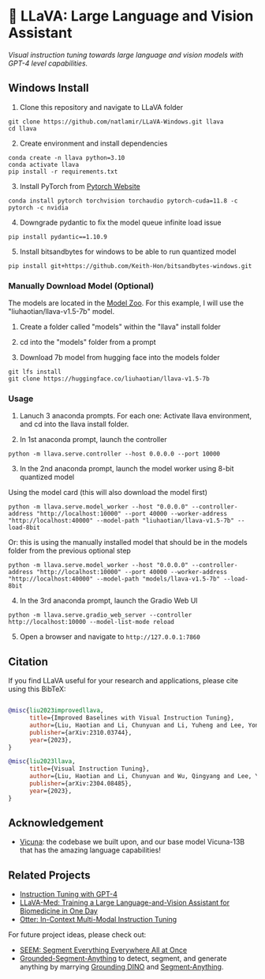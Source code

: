 # 🌋 LLaVA: Large Language and Vision Assistant

*Visual instruction tuning towards large language and vision models with GPT-4 level capabilities.*

## Windows Install

1. Clone this repository and navigate to LLaVA folder
```
git clone https://github.com/natlamir/LLaVA-Windows.git llava
cd llava
```

2. Create environment and install dependencies
```
conda create -n llava python=3.10
conda activate llava
pip install -r requirements.txt
```

3. Install PyTorch from [Pytorch Website](https://pytorch.org/get-started/locally/)
```
conda install pytorch torchvision torchaudio pytorch-cuda=11.8 -c pytorch -c nvidia
```

4. Downgrade pydantic to fix the model queue infinite load issue
```
pip install pydantic==1.10.9
```

5. Install bitsandbytes for windows to be able to run quantized model
```
pip install git+https://github.com/Keith-Hon/bitsandbytes-windows.git
```

### Manually Download Model (Optional)
The models are located in the [Model Zoo](https://github.com/haotian-liu/LLaVA/blob/main/docs/MODEL_ZOO.md). For this example, I will use the "liuhaotian/llava-v1.5-7b" model.
1. Create a folder called "models" within the "llava" install folder

2. cd into the "models" folder from a prompt

3. Download 7b model from hugging face into the models folder
```
git lfs install
git clone https://huggingface.co/liuhaotian/llava-v1.5-7b
```

### Usage
1. Lanuch 3 anaconda prompts. For each one: Activate llava environment, and cd into the llava install folder.

2. In 1st anaconda prompt, launch the controller
```
python -m llava.serve.controller --host 0.0.0.0 --port 10000
```

3. In the 2nd anaconda prompt, launch the model worker using 8-bit quantized model

Using the model card (this will also download the model first)
```
python -m llava.serve.model_worker --host "0.0.0.0" --controller-address "http://localhost:10000" --port 40000 --worker-address "http://localhost:40000" --model-path "liuhaotian/llava-v1.5-7b" --load-8bit
```

Or: this is using the manually installed model that should be in the models folder from the previous optional step
```
python -m llava.serve.model_worker --host "0.0.0.0" --controller-address "http://localhost:10000" --port 40000 --worker-address "http://localhost:40000" --model-path "models/llava-v1.5-7b" --load-8bit
```

4. In the 3rd anaconda prompt, launch the Gradio Web UI
```
python -m llava.serve.gradio_web_server --controller http://localhost:10000 --model-list-mode reload
```

5. Open a browser and navigate to ```http://127.0.0.1:7860```


## Citation

If you find LLaVA useful for your research and applications, please cite using this BibTeX:
```bibtex

@misc{liu2023improvedllava,
      title={Improved Baselines with Visual Instruction Tuning}, 
      author={Liu, Haotian and Li, Chunyuan and Li, Yuheng and Lee, Yong Jae},
      publisher={arXiv:2310.03744},
      year={2023},
}

@misc{liu2023llava,
      title={Visual Instruction Tuning}, 
      author={Liu, Haotian and Li, Chunyuan and Wu, Qingyang and Lee, Yong Jae},
      publisher={arXiv:2304.08485},
      year={2023},
}
```

## Acknowledgement

- [Vicuna](https://github.com/lm-sys/FastChat): the codebase we built upon, and our base model Vicuna-13B that has the amazing language capabilities!

## Related Projects

- [Instruction Tuning with GPT-4](https://github.com/Instruction-Tuning-with-GPT-4/GPT-4-LLM)
- [LLaVA-Med: Training a Large Language-and-Vision Assistant for Biomedicine in One Day](https://github.com/microsoft/LLaVA-Med)
- [Otter: In-Context Multi-Modal Instruction Tuning](https://github.com/Luodian/Otter)

For future project ideas, please check out:
- [SEEM: Segment Everything Everywhere All at Once](https://github.com/UX-Decoder/Segment-Everything-Everywhere-All-At-Once)
- [Grounded-Segment-Anything](https://github.com/IDEA-Research/Grounded-Segment-Anything) to detect, segment, and generate anything by marrying [Grounding DINO](https://github.com/IDEA-Research/GroundingDINO) and [Segment-Anything](https://github.com/facebookresearch/segment-anything).
